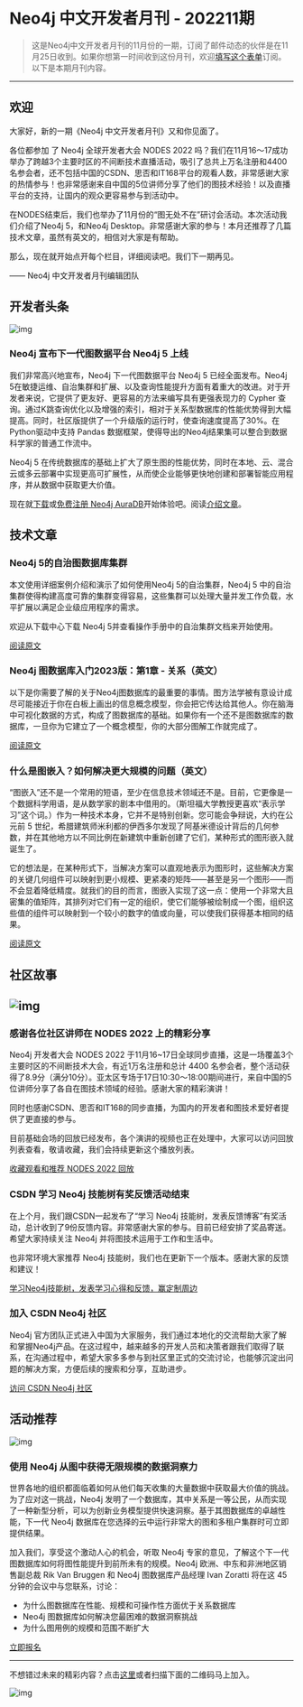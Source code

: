 # Neo4j 中文开发者月刊 - 202211期

> 这是Neo4j中文开发者月刊的11月份的一期，订阅了邮件动态的伙伴是在11月25日收到。如果你想第一时间收到这份月刊，欢迎[填写这个表单](https://go.neo4j.com/china-opt-in.html)订阅。以下是本期月刊内容。

---

## 欢迎

大家好，新的一期《Neo4j 中文开发者月刊》又和你见面了。

各位都参加 了 Neo4j 全球开发者大会 NODES 2022 吗？我们在11月16～17成功举办了跨越3个主要时区的不间断技术直播活动，吸引了总共上万名注册和4400名参会者，还不包括中国的CSDN、思否和IT168平台的观看人数，非常感谢大家的热情参与！也非常感谢来自中国的5位讲师分享了他们的图技术经验！以及直播平台的支持，让国内的观众更容易参与到活动中。

在NODES结束后，我们也举办了11月份的“图无处不在”研讨会活动。本次活动我们介绍了Neo4j 5，和Neo4j Desktop。非常感谢大家的参与！本月还推荐了几篇技术文章，虽然有英文的，相信对大家是有帮助。

那么，现在就开始点开每个栏目，详细阅读吧。我们下一期再见。

—— Neo4j 中文开发者月刊编辑团队 

## 开发者头条

![img](dev-newsletter-202211/uDbmKXRS92Lsm-ZPVXhK87oAGazWxrFUxj3Qc1YFpcZrqyA7ZhmhSMJHQ6yrKCOecBCy6jfkzMEey1Vy6_Q2FjPk2nAwX-IWPzpt8ZZ3PyUuJowY4ODrehZeXd9-yiVsOuOelQuwBJ3bbUBybPWB3Zn8DMLtoRw9Tjy1HO3HQk5IeJZDwZGlHVbJ_QuMdw.png)

### Neo4j 宣布下一代图数据平台 Neo4j 5 上线

我们非常高兴地宣布，Neo4j 下一代图数据平台 Neo4j 5 已经全面发布。Neo4j 5在敏捷运维、自治集群和扩展、以及查询性能提升方面有着重大的改进。对于开发者来说，它提供了更友好、更容易的方法来编写具有更强表现力的 Cypher 查询。通过K跳查询优化以及增强的索引，相对于关系型数据库的性能优势得到大幅提高。同时，社区版提供了一个升级版的运行时，使查询速度提高了30%。在Python驱动中支持 Pandas 数据框架，使得导出的Neo4j结果集可以整合到数据科学家的普通工作流中。

Neo4j 5 在传统数据库的基础上扩大了原生图的性能优势，同时在本地、云、混合云或多云部署中实现更高可扩展性，从而使企业能够更快地创建和部署智能应用程序，并从数据中获取更大价值。

现在就[下载](https://neo4j.com/download-center/)或[免费注册 Neo4j AuraDB](https://neo4j.com/cloud/aura)开始体验吧。阅读[介绍文章](https://mp.weixin.qq.com/s/6lZ_1ZQ4B-knm3eB-DhwtA)。

## 技术文章

### Neo4j 5的自治图数据库集群

本文使用详细案例介绍和演示了如何使用Neo4j 5的自治集群，Neo4j 5 中的自治集群使得构建高度可靠的集群变得容易，这些集群可以处理大量并发工作负载，水平扩展以满足企业级应用程序的需求。

欢迎从下载中心下载 Neo4j 5并查看操作手册中的自治集群文档来开始使用。

[阅读原文](https://blog.csdn.net/GraphWay/article/details/128026639)

### Neo4j 图数据库入门2023版：第1章 - 关系（英文）

以下是你需要了解的关于Neo4j图数据库的最重要的事情。图方法学被有意设计成尽可能接近于你在白板上画出的信息概念模型，你会把它传达给其他人。你在脑海中可视化数据的方式，构成了图数据库的基础。如果你有一个还不是图数据库的数据库，一旦你为它建立了一个概念模型，你的大部分图解工作就完成了。

[阅读原文](https://neo4j.com/developer-blog/neo4j-graph-databases-for-beginners-2023-edition-chapter-1-relationships/)

### 什么是图嵌入？如何解决更大规模的问题（英文）

“图嵌入”还不是一个常用的短语，至少在信息技术领域还不是。目前，它更像是一个数据科学用语，是从数学家的剧本中借用的。（斯坦福大学教授更喜欢“表示学习”这个词。）作为一种技术本身，它并不是特别创新。您可能会争辩说，大约在公元前 5 世纪，希腊建筑师米利都的伊西多尔发现了阿基米德设计背后的几何参数，并在其他地方以不同比例在新建筑中重新创建了它们，某种形式的图形嵌入就诞生了。

它的想法是，在某种形式下，当解决方案可以直观地表示为图形时，这些解决方案的关键几何组件可以映射到更小规模、更紧凑的矩阵——甚至是另一个图形——而不会显着降低精度。就我们的目的而言，图嵌入实现了这一点：使用一个非常大且密集的值矩阵，其排列对它们有一定的组织，使它们能够被绘制成一个图，组织这些值的组件可以映射到一个较小的数字的值或向量，可以使我们获得基本相同的结果。

[阅读原文](https://neo4j.com/developer-blog/graph-embedding-solve-bigger-problems-scale/)

## 社区故事

## ![img](dev-newsletter-202211/ePNHTWTpWhGqlOyT5aV3aqkmDCvy2w2z6x2toIZd1kKZJfHcAgOppUwTkdNak9nPS4Ysp9yP-gAeHepTSStnDw25KS53ijyI_ePxunezcXngFJJXV5LQThLBQwnlM2drviVZawRmYam4RoQ_68kKHtjunUJ6frSFWQleuSt7oBb8GAEWEX5GDgY9nyMzhg.png)

### 感谢各位社区讲师在 NODES 2022 上的精彩分享

Neo4j 开发者大会 NODES 2022 于11月16~17日全球同步直播，这是一场覆盖3个主要时区的不间断技术大会，有近1万名注册和总计 4400 名参会者，整个活动获得了8.9分（满分10分）。亚太区专场于17日10:30～18:00期间进行，来自中国的5位讲师分享了各自在图技术领域的经验。感谢大家的精彩演讲！

同时也感谢CSDN、思否和IT168的同步直播，为国内的开发者和图技术爱好者提供了更直接的参与。

目前基础会场的回放已经发布，各个演讲的视频也正在处理中，大家可以访问回放列表查看，敬请收藏，我们会持续更新这个播放列表。

[收藏观看和推荐 NODES 2022 回放](https://www.youtube.com/playlist?list=PL9Hl4pk2FsvWPcphew_GbLjCWvMpmh4mV)

### CSDN 学习 Neo4j 技能树有奖反馈活动结束

在上个月，我们跟CSDN一起发布了“学习 Neo4j 技能树，发表反馈博客”有奖活动，总计收到了9份反馈内容。非常感谢大家的参与。目前已经安排了奖品寄送。希望大家持续关注 Neo4j 并将图技术运用于工作和生活中。

也非常环境大家推荐 Neo4j 技能树，我们也在更新下一个版本。感谢大家的反馈和建议！

[学习Neo4j技能树，发表学习心得和反馈，赢定制周边](https://bbs.csdn.net/topics/608068313)

### 加入 CSDN Neo4j 社区

Neo4j 官方团队正式进入中国为大家服务，我们通过本地化的交流帮助大家了解和掌握Neo4j产品。在这过程中，越来越多的开发人员和决策者跟我们取得了联系，在沟通过程中，希望大家多多参与到社区里正式的交流讨论，也能够沉淀出问题的解决方案，方便后续的搜索和分享，互助进步。

[访问 CSDN Neo4j 社区](https://bbs.csdn.net/forums/neo4j)

## 活动推荐

![img](dev-newsletter-202211/K1jQzFskQ7f8nlhrKrZWnxUIavIGuJU2kNq1JthoYhlY-B2Bx9nnCEQuXSIlxvFonv6FrlEKDCCq5qFlu84Ij8zkCkp3vCRU0QmDJUzqVSRBrI5MdxbDeYlxflprTmLKZdZ7HpRj5fUpc-T8ozhD4TkoV0xkE8UCXVTHHYUyMaTjchG6GPNWsK4BirStCA.png)

### 使用 Neo4j 从图中获得无限规模的数据洞察力

世界各地的组织都面临着如何从他们每天收集的大量数据中获取最大价值的挑战。为了应对这一挑战，Neo4j 发明了一个数据库，其中关系是一等公民，从而实现了一种新型分析，可以为创新业务模型提供快速洞察。基于其图数据库的卓越性能，下一代 Neo4j 数据库在您选择的云中运行非常大的图和多租户集群时可立即提供结果。

加入我们，享受这个激动人心的机会，听取 Neo4j 专家的意见，了解这个下一代图数据库如何将图性能提升到前所未有的规模。Neo4j 欧洲、中东和非洲地区销售副总裁 Rik Van Bruggen 和 Neo4j 图数据库产品经理 Ivan Zoratti 将在这 45 分钟的会议中与您联系，讨论：

- 为什么图数据库在性能、规模和可操作性方面优于关系数据库
- Neo4j 图数据库如何解决您最困难的数据洞察挑战
- 为什么图用例的规模和范围不断扩大

[立即报名](https://go.neo4j.com/WBR-221208-Neo4j-5-APAC_Registration2.html)

---

不想错过未来的精彩内容？点击[这里](https://go.neo4j.com/china-opt-in.html)或者扫描下面的二维码马上加入。

![img](dev-newsletter-202211/dev-edm-qr.png)